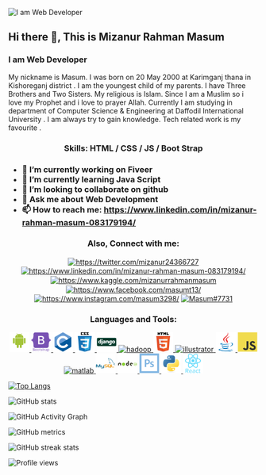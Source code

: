 ![I am Web Developer](https://media-exp1.licdn.com/dms/image/C5616AQHUGvNou6FBzQ/profile-displaybackgroundimage-shrink_200_800/0/1600834368744?e=1651104000&v=beta&t=KuwMdvzG1ifD7h4QKAOhSfWohOAjii5disywcPXaymY)

## Hi there 👋, This is Mizanur Rahman Masum
### I am Web Developer


My nickname is Masum. I was born on 20 May 2000 at Karimganj thana  in  Kishoreganj district . I am the youngest child of my parents. I have Three Brothers and Two Sisters. My religious is Islam. Since I am a Muslim so i love my Prophet and i love to prayer Allah. Currently I am studying in department of   Computer Science & Engineering at Daffodil International University . I am always try to gain knowledge. Tech  related work is my favourite .



<h3 align="center"> Skills:  HTML / CSS / JS / Boot Strap <h3>

- 🔭 I’m currently working on Fiveer 
- 🌱 I’m currently learning Java Script 
- 👯 I’m looking to collaborate on github 
- 💬 Ask me about Web Development 
- 📫 How to reach me: https://www.linkedin.com/in/mizanur-rahman-masum-083179194/ 

<h3 align="center"> Also, Connect with me:</h3>
<p align="center">
<a href="https://twitter.com/https://twitter.com/mizanur24366727" target="blank"><img align="center" src="https://raw.githubusercontent.com/rahuldkjain/github-profile-readme-generator/master/src/images/icons/Social/twitter.svg" alt="https://twitter.com/mizanur24366727" height="30" width="40" /></a>
<a href="https://linkedin.com/in/https://www.linkedin.com/in/mizanur-rahman-masum-083179194/" target="blank"><img align="center" src="https://raw.githubusercontent.com/rahuldkjain/github-profile-readme-generator/master/src/images/icons/Social/linked-in-alt.svg" alt="https://www.linkedin.com/in/mizanur-rahman-masum-083179194/" height="30" width="40" /></a>
<a href="https://kaggle.com/https://www.kaggle.com/mizanurrahmanmasum" target="blank"><img align="center" src="https://raw.githubusercontent.com/rahuldkjain/github-profile-readme-generator/master/src/images/icons/Social/kaggle.svg" alt="https://www.kaggle.com/mizanurrahmanmasum" height="30" width="40" /></a>
<a href="https://fb.com/https://www.facebook.com/masumt13/" target="blank"><img align="center" src="https://raw.githubusercontent.com/rahuldkjain/github-profile-readme-generator/master/src/images/icons/Social/facebook.svg" alt="https://www.facebook.com/masumt13/" height="30" width="40" /></a>
<a href="https://instagram.com/https://www.instagram.com/masum3298/" target="blank"><img align="center" src="https://raw.githubusercontent.com/rahuldkjain/github-profile-readme-generator/master/src/images/icons/Social/instagram.svg" alt="https://www.instagram.com/masum3298/" height="30" width="40" /></a>
<a href="https://discord.gg/Masum#7731" target="blank"><img align="center" src="https://raw.githubusercontent.com/rahuldkjain/github-profile-readme-generator/master/src/images/icons/Social/discord.svg" alt="Masum#7731" height="30" width="40" /></a>
</p>
  
<h3 align="center">Languages and Tools:</h3>
<p align="center"> <a href="https://developer.android.com" target="_blank" rel="noreferrer"> <img src="https://raw.githubusercontent.com/devicons/devicon/master/icons/android/android-original-wordmark.svg" alt="android" width="40" height="40"/> </a> <a href="https://getbootstrap.com" target="_blank" rel="noreferrer"> <img src="https://raw.githubusercontent.com/devicons/devicon/master/icons/bootstrap/bootstrap-plain-wordmark.svg" alt="bootstrap" width="40" height="40"/> </a> <a href="https://www.cprogramming.com/" target="_blank" rel="noreferrer"> <img src="https://raw.githubusercontent.com/devicons/devicon/master/icons/c/c-original.svg" alt="c" width="40" height="40"/> </a> <a href="https://www.w3schools.com/css/" target="_blank" rel="noreferrer"> <img src="https://raw.githubusercontent.com/devicons/devicon/master/icons/css3/css3-original-wordmark.svg" alt="css3" width="40" height="40"/> </a> <a href="https://www.djangoproject.com/" target="_blank" rel="noreferrer"> <img src="https://raw.githubusercontent.com/devicons/devicon/master/icons/django/django-original.svg" alt="django" width="40" height="40"/> </a> <a href="https://hadoop.apache.org/" target="_blank" rel="noreferrer"> <img src="https://www.vectorlogo.zone/logos/apache_hadoop/apache_hadoop-icon.svg" alt="hadoop" width="40" height="40"/> </a> <a href="https://www.w3.org/html/" target="_blank" rel="noreferrer"> <img src="https://raw.githubusercontent.com/devicons/devicon/master/icons/html5/html5-original-wordmark.svg" alt="html5" width="40" height="40"/> </a> <a href="https://www.adobe.com/in/products/illustrator.html" target="_blank" rel="noreferrer"> <img src="https://www.vectorlogo.zone/logos/adobe_illustrator/adobe_illustrator-icon.svg" alt="illustrator" width="40" height="40"/> </a> <a href="https://www.java.com" target="_blank" rel="noreferrer"> <img src="https://raw.githubusercontent.com/devicons/devicon/master/icons/java/java-original.svg" alt="java" width="40" height="40"/> </a> <a href="https://developer.mozilla.org/en-US/docs/Web/JavaScript" target="_blank" rel="noreferrer"> <img src="https://raw.githubusercontent.com/devicons/devicon/master/icons/javascript/javascript-original.svg" alt="javascript" width="40" height="40"/> </a> <a href="https://www.mathworks.com/" target="_blank" rel="noreferrer"> <img src="https://upload.wikimedia.org/wikipedia/commons/2/21/Matlab_Logo.png" alt="matlab" width="40" height="40"/> </a> <a href="https://www.mysql.com/" target="_blank" rel="noreferrer"> <img src="https://raw.githubusercontent.com/devicons/devicon/master/icons/mysql/mysql-original-wordmark.svg" alt="mysql" width="40" height="40"/> </a> <a href="https://nodejs.org" target="_blank" rel="noreferrer"> <img src="https://raw.githubusercontent.com/devicons/devicon/master/icons/nodejs/nodejs-original-wordmark.svg" alt="nodejs" width="40" height="40"/> </a> <a href="https://www.photoshop.com/en" target="_blank" rel="noreferrer"> <img src="https://raw.githubusercontent.com/devicons/devicon/master/icons/photoshop/photoshop-line.svg" alt="photoshop" width="40" height="40"/> </a> <a href="https://www.python.org" target="_blank" rel="noreferrer"> <img src="https://raw.githubusercontent.com/devicons/devicon/master/icons/python/python-original.svg" alt="python" width="40" height="40"/> </a> <a href="https://reactjs.org/" target="_blank" rel="noreferrer"> <img src="https://raw.githubusercontent.com/devicons/devicon/master/icons/react/react-original-wordmark.svg" alt="react" width="40" height="40"/> </a> </p>
  
[![Top Langs](https://github-readme-stats.vercel.app/api/top-langs/?username=masum2000)](https://github.com/anuraghazra/github-readme-stats)

![GitHub stats](https://github-readme-stats.vercel.app/api?username=masum2000&show_icons=true&count_private=true)  

![GitHub Activity Graph](https://activity-graph.herokuapp.com/graph?username=masum2000)  

![GitHub metrics](https://metrics.lecoq.io/masum2000)  

![GitHub streak stats](https://github-readme-streak-stats.herokuapp.com/?user=masum2000)  

![Profile views](https://gpvc.arturio.dev/masum2000)  
